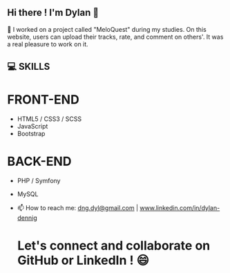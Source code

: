 ## Hi there ! I'm Dylan 👋

🔭 I worked on a project called "MeloQuest" during my studies.
On this website, users can upload their tracks, rate, and comment on others'.
It was a real pleasure to work on it.
  
## 💻 SKILLS
  # FRONT-END
  - HTML5 / CSS3 / SCSS
  - JavaScript
  - Bootstrap
   
  # BACK-END
  - PHP / Symfony
  - MySQL

- 📫 How to reach me: dng.dyl@gmail.com | www.linkedin.com/in/dylan-dennig

  # Let's connect and collaborate on GitHub or LinkedIn ! 😄


